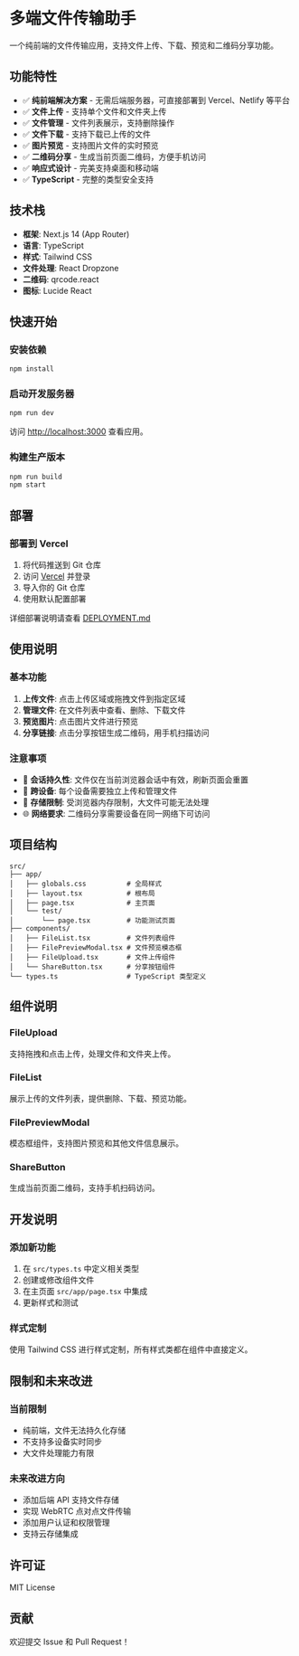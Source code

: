 # 多端文件传输助手

一个纯前端的文件传输应用，支持文件上传、下载、预览和二维码分享功能。

## 功能特性

- ✅ **纯前端解决方案** - 无需后端服务器，可直接部署到 Vercel、Netlify 等平台
- ✅ **文件上传** - 支持单个文件和文件夹上传
- ✅ **文件管理** - 文件列表展示，支持删除操作
- ✅ **文件下载** - 支持下载已上传的文件
- ✅ **图片预览** - 支持图片文件的实时预览
- ✅ **二维码分享** - 生成当前页面二维码，方便手机访问
- ✅ **响应式设计** - 完美支持桌面和移动端
- ✅ **TypeScript** - 完整的类型安全支持

## 技术栈

- **框架**: Next.js 14 (App Router)
- **语言**: TypeScript
- **样式**: Tailwind CSS
- **文件处理**: React Dropzone
- **二维码**: qrcode.react
- **图标**: Lucide React

## 快速开始

### 安装依赖

```bash
npm install
```

### 启动开发服务器

```bash
npm run dev
```

访问 [http://localhost:3000](http://localhost:3000) 查看应用。

### 构建生产版本

```bash
npm run build
npm start
```

## 部署

### 部署到 Vercel

1. 将代码推送到 Git 仓库
2. 访问 [Vercel](https://vercel.com) 并登录
3. 导入你的 Git 仓库
4. 使用默认配置部署

详细部署说明请查看 [DEPLOYMENT.md](./DEPLOYMENT.md)

## 使用说明

### 基本功能

1. **上传文件**: 点击上传区域或拖拽文件到指定区域
2. **管理文件**: 在文件列表中查看、删除、下载文件
3. **预览图片**: 点击图片文件进行预览
4. **分享链接**: 点击分享按钮生成二维码，用手机扫描访问

### 注意事项

- 🔄 **会话持久性**: 文件仅在当前浏览器会话中有效，刷新页面会重置
- 📱 **跨设备**: 每个设备需要独立上传和管理文件
- 💾 **存储限制**: 受浏览器内存限制，大文件可能无法处理
- 🌐 **网络要求**: 二维码分享需要设备在同一网络下可访问

## 项目结构

```
src/
├── app/
│   ├── globals.css          # 全局样式
│   ├── layout.tsx           # 根布局
│   ├── page.tsx             # 主页面
│   └── test/
│       └── page.tsx         # 功能测试页面
├── components/
│   ├── FileList.tsx         # 文件列表组件
│   ├── FilePreviewModal.tsx # 文件预览模态框
│   ├── FileUpload.tsx       # 文件上传组件
│   └── ShareButton.tsx      # 分享按钮组件
└── types.ts                 # TypeScript 类型定义
```

## 组件说明

### FileUpload
支持拖拽和点击上传，处理文件和文件夹上传。

### FileList
展示上传的文件列表，提供删除、下载、预览功能。

### FilePreviewModal
模态框组件，支持图片预览和其他文件信息展示。

### ShareButton
生成当前页面二维码，支持手机扫码访问。

## 开发说明

### 添加新功能

1. 在 `src/types.ts` 中定义相关类型
2. 创建或修改组件文件
3. 在主页面 `src/app/page.tsx` 中集成
4. 更新样式和测试

### 样式定制

使用 Tailwind CSS 进行样式定制，所有样式类都在组件中直接定义。

## 限制和未来改进

### 当前限制
- 纯前端，文件无法持久化存储
- 不支持多设备实时同步
- 大文件处理能力有限

### 未来改进方向
- 添加后端 API 支持文件存储
- 实现 WebRTC 点对点文件传输
- 添加用户认证和权限管理
- 支持云存储集成

## 许可证

MIT License

## 贡献

欢迎提交 Issue 和 Pull Request！
